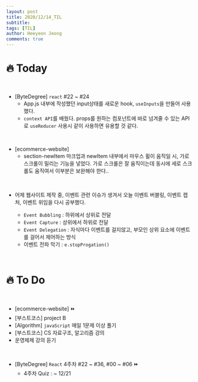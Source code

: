 ```yaml
---
layout: post
title: 2020/12/14_TIL
subtitle:
tags: [TIL]
author: Heeyeon Jeong
comments: true
---
```


# 🔥 Today

<br>

- [ByteDegree] `react` #22 ~ #24
  - App.js 내부에 작성했던 input상태를 새로운 hook, `useInputs`을 만들어 사용했다.
  - `context API`를 배웠다. props를 원하는 컴포넌트에 바로 넘겨줄 수 있는 API로 `useReducer` 사용시 같이 사용하면 유용할 것 같다.

<br>

- [ecommerce-website]
  - section-newItem 마크업과 newItem 내부에서 마우스 휠이 움직일 시, 가로 스크롤이 밀리는 기능을 넣었다. 가로 스크롤은 잘 움직이는데 동시에 세로 스크롤도 움직여서 이부분은 보완해야 한다..

<br>

- 어제 웹사이트 제작 중, 이벤트 관련 이슈가 생겨서 오늘 이벤트 버블링, 이벤트 캡처, 이벤트 위임을 다시 공부했다.

  - `Event Bubbling` : 하위에서 상위로 전달
  - `Event Capture` : 상위에서 하위로 전달
  - `Event Delegation` : 자식마다 이벤트를 걸지않고, 부모인 상위 요소에 이벤트를 걸어서 제어하는 방식
  - 이벤트 전파 막기 : `e.stopProgation()`

<br>

# 🔥 To Do

<br>

- [ecommerce-website] ⏩
- [부스트코스] project B
- [Algorithm] `javaScript` 매일 1문제 이상 풀기
- [부스트코스] CS 자료구조, 알고리즘 강의
- 운영체제 강의 듣기

<br>

- [ByteDegree] `React` 4주차 #22 ~ #36, #00 ~ #06 ⏩
  - 4주차 Quiz : ~ 12/21
